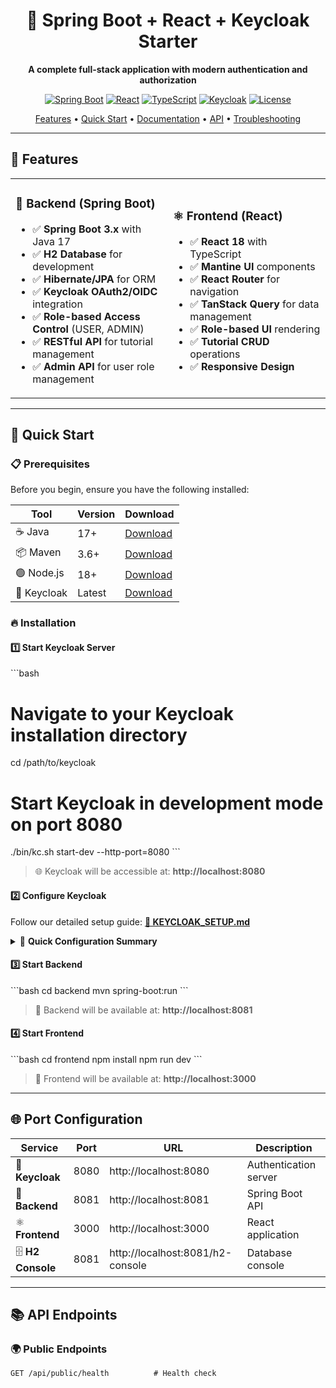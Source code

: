 <div align="center">

# 🚀 Spring Boot + React + Keycloak Starter

**A complete full-stack application with modern authentication and authorization**

[![Spring Boot](https://img.shields.io/badge/Spring%20Boot-3.2.0-brightgreen.svg)](https://spring.io/projects/spring-boot)
[![React](https://img.shields.io/badge/React-18.2.0-blue.svg)](https://reactjs.org/)
[![TypeScript](https://img.shields.io/badge/TypeScript-5.2.2-blue.svg)](https://www.typescriptlang.org/)
[![Keycloak](https://img.shields.io/badge/Keycloak-22.0.5-red.svg)](https://www.keycloak.org/)
[![License](https://img.shields.io/badge/License-MIT-yellow.svg)](LICENSE)

[Features](#-features) • [Quick Start](#-quick-start) • [Documentation](#-documentation) • [API](#-api-endpoints) • [Troubleshooting](#-troubleshooting)

</div>

---

## 🌟 Features

<table>
<tr>
<td width="50%">

### 🔧 **Backend (Spring Boot)**
- ✅ **Spring Boot 3.x** with Java 17
- ✅ **H2 Database** for development
- ✅ **Hibernate/JPA** for ORM
- ✅ **Keycloak OAuth2/OIDC** integration
- ✅ **Role-based Access Control** (USER, ADMIN)
- ✅ **RESTful API** for tutorial management
- ✅ **Admin API** for user role management

</td>
<td width="50%">

### ⚛️ **Frontend (React)**
- ✅ **React 18** with TypeScript
- ✅ **Mantine UI** components
- ✅ **React Router** for navigation
- ✅ **TanStack Query** for data management
- ✅ **Role-based UI** rendering
- ✅ **Tutorial CRUD** operations
- ✅ **Responsive Design**

</td>
</tr>
</table>

---

## 🚀 Quick Start

### 📋 Prerequisites

Before you begin, ensure you have the following installed:

| Tool | Version | Download |
|------|---------|----------|
| ☕ Java | 17+ | [Download](https://adoptium.net/) |
| 📦 Maven | 3.6+ | [Download](https://maven.apache.org/download.cgi) |
| 🟢 Node.js | 18+ | [Download](https://nodejs.org/) |
| 🔐 Keycloak | Latest | [Download](https://www.keycloak.org/downloads) |

### 🔥 Installation

#### 1️⃣ **Start Keycloak Server**

\`\`\`bash
# Navigate to your Keycloak installation directory
cd /path/to/keycloak

# Start Keycloak in development mode on port 8080
./bin/kc.sh start-dev --http-port=8080
\`\`\`

> 🌐 Keycloak will be accessible at: **http://localhost:8080**

#### 2️⃣ **Configure Keycloak**

Follow our detailed setup guide: **[📖 KEYCLOAK_SETUP.md](KEYCLOAK_SETUP.md)**

<details>
<summary>🔧 <strong>Quick Configuration Summary</strong></summary>

1. 🏠 Access admin console: http://localhost:8080
2. 🔑 Login with `admin/admin`
3. 🏢 Create realm: `demo-realm`
4. 📱 Create client: `demo-client` (public, standard flow enabled)
5. 👥 Create client roles: `USER`, `ADMIN`
6. 🔗 Configure client mapper to include roles in ID token
7. 👤 Create test user: `testuser/testuser` with appropriate roles

</details>

#### 3️⃣ **Start Backend**

\`\`\`bash
cd backend
mvn spring-boot:run
\`\`\`

> 🚀 Backend will be available at: **http://localhost:8081**

#### 4️⃣ **Start Frontend**

\`\`\`bash
cd frontend
npm install
npm run dev
\`\`\`

> 🎨 Frontend will be available at: **http://localhost:3000**

---

## 🌐 Port Configuration

| Service | Port | URL | Description |
|---------|------|-----|-------------|
| 🔐 **Keycloak** | 8080 | http://localhost:8080 | Authentication server |
| 🔧 **Backend** | 8081 | http://localhost:8081 | Spring Boot API |
| ⚛️ **Frontend** | 3000 | http://localhost:3000 | React application |
| 🗄️ **H2 Console** | 8081 | http://localhost:8081/h2-console | Database console |

---

## 📚 API Endpoints

### 🌍 Public Endpoints
```http
GET /api/public/health          # Health check
